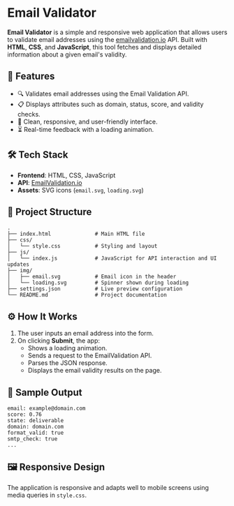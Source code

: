 # Email Validator

**Email Validator** is a simple and responsive web application that allows users to validate email addresses using the [emailvalidation.io](https://emailvalidation.io/) API. Built with **HTML**, **CSS**, and **JavaScript**, this tool fetches and displays detailed information about a given email's validity.

## 🚀 Features

- 🔍 Validates email addresses using the Email Validation API.
- 📋 Displays attributes such as domain, status, score, and validity checks.
- 🎯 Clean, responsive, and user-friendly interface.
- ⏳ Real-time feedback with a loading animation.

## 🛠️ Tech Stack

- **Frontend**: HTML, CSS, JavaScript  
- **API**: [EmailValidation.io](https://emailvalidation.io/)  
- **Assets**: SVG icons (`email.svg`, `loading.svg`)

## 📁 Project Structure

```
.
├── index.html              # Main HTML file
├── css/
│   └── style.css           # Styling and layout
├── js/
│   └── index.js            # JavaScript for API interaction and UI updates
├── img/
│   ├── email.svg           # Email icon in the header
│   └── loading.svg         # Spinner shown during loading
├── settings.json           # Live preview configuration
└── README.md               # Project documentation
```

## ⚙️ How It Works

1. The user inputs an email address into the form.
2. On clicking **Submit**, the app:
   - Shows a loading animation.
   - Sends a request to the EmailValidation API.
   - Parses the JSON response.
   - Displays the email validity results on the page.

## 🧪 Sample Output

```
email: example@domain.com
score: 0.76
state: deliverable
domain: domain.com
format_valid: true
smtp_check: true
...
```

## 🖼️ Responsive Design

The application is responsive and adapts well to mobile screens using media queries in `style.css`.


